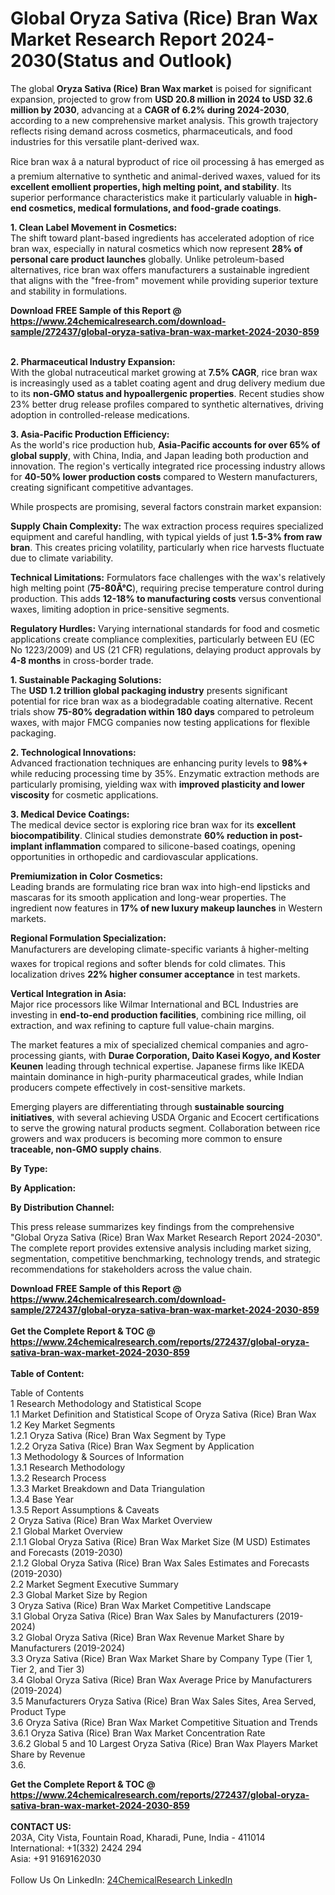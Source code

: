 <h1>Global Oryza Sativa (Rice) Bran Wax Market Research Report 2024-2030(Status and Outlook)</h1><p>The global <strong>Oryza Sativa (Rice) Bran Wax market</strong> is poised for significant expansion, projected to grow from <strong>USD 20.8 million in 2024 to USD 32.6 million by 2030</strong>, advancing at a <strong>CAGR of 6.2% during 2024-2030</strong>, according to a new comprehensive market analysis. This growth trajectory reflects rising demand across cosmetics, pharmaceuticals, and food industries for this versatile plant-derived wax.</p><p>Rice bran wax â a natural byproduct of rice oil processing â has emerged as a premium alternative to synthetic and animal-derived waxes, valued for its <strong>excellent emollient properties, high melting point, and stability</strong>. Its superior performance characteristics make it particularly valuable in <strong>high-end cosmetics, medical formulations, and food-grade coatings</strong>.</p><p><strong>1. Clean Label Movement in Cosmetics:</strong><br>
The shift toward plant-based ingredients has accelerated adoption of rice bran wax, especially in natural cosmetics which now represent <strong>28% of personal care product launches</strong> globally. Unlike petroleum-based alternatives, rice bran wax offers manufacturers a sustainable ingredient that aligns with the "free-from" movement while providing superior texture and stability in formulations.</p><div><b>Download FREE Sample of this Report @ 
            <a href="https://www.24chemicalresearch.com/download-sample/272437/global-oryza-sativa-bran-wax-market-2024-2030-859">
            https://www.24chemicalresearch.com/download-sample/272437/global-oryza-sativa-bran-wax-market-2024-2030-859</a></b></div><br><p><strong>2. Pharmaceutical Industry Expansion:</strong><br>
With the global nutraceutical market growing at <strong>7.5% CAGR</strong>, rice bran wax is increasingly used as a tablet coating agent and drug delivery medium due to its <strong>non-GMO status and hypoallergenic properties</strong>. Recent studies show 23% better drug release profiles compared to synthetic alternatives, driving adoption in controlled-release medications.</p><p><strong>3. Asia-Pacific Production Efficiency:</strong><br>
As the world's rice production hub, <strong>Asia-Pacific accounts for over 65% of global supply</strong>, with China, India, and Japan leading both production and innovation. The region's vertically integrated rice processing industry allows for <strong>40-50% lower production costs</strong> compared to Western manufacturers, creating significant competitive advantages.</p><p>While prospects are promising, several factors constrain market expansion:</p><p><strong>Supply Chain Complexity:</strong> The wax extraction process requires specialized equipment and careful handling, with typical yields of just <strong>1.5-3% from raw bran</strong>. This creates pricing volatility, particularly when rice harvests fluctuate due to climate variability.</p><p><strong>Technical Limitations:</strong> Formulators face challenges with the wax's relatively high melting point (<strong>75-80Â°C</strong>), requiring precise temperature control during production. This adds <strong>12-18% to manufacturing costs</strong> versus conventional waxes, limiting adoption in price-sensitive segments.</p><p><strong>Regulatory Hurdles:</strong> Varying international standards for food and cosmetic applications create compliance complexities, particularly between EU (EC No 1223/2009) and US (21 CFR) regulations, delaying product approvals by <strong>4-8 months</strong> in cross-border trade.</p><p><strong>1. Sustainable Packaging Solutions:</strong><br>
The <strong>USD 1.2 trillion global packaging industry</strong> presents significant potential for rice bran wax as a biodegradable coating alternative. Recent trials show <strong>75-80% degradation within 180 days</strong> compared to petroleum waxes, with major FMCG companies now testing applications for flexible packaging.</p><p><strong>2. Technological Innovations:</strong><br>
Advanced fractionation techniques are enhancing purity levels to <strong>98%+</strong> while reducing processing time by 35%. Enzymatic extraction methods are particularly promising, yielding wax with <strong>improved plasticity and lower viscosity</strong> for cosmetic applications.</p><p><strong>3. Medical Device Coatings:</strong><br>
The medical device sector is exploring rice bran wax for its <strong>excellent biocompatibility</strong>. Clinical studies demonstrate <strong>60% reduction in post-implant inflammation</strong> compared to silicone-based coatings, opening opportunities in orthopedic and cardiovascular applications.</p><p><strong>Premiumization in Color Cosmetics:</strong><br>
	Leading brands are formulating rice bran wax into high-end lipsticks and mascaras for its smooth application and long-wear properties. The ingredient now features in <strong>17% of new luxury makeup launches</strong> in Western markets.</p><p><strong>Regional Formulation Specialization:</strong><br>
	Manufacturers are developing climate-specific variants â higher-melting waxes for tropical regions and softer blends for cold climates. This localization drives <strong>22% higher consumer acceptance</strong> in test markets.</p><p><strong>Vertical Integration in Asia:</strong><br>
	Major rice processors like Wilmar International and BCL Industries are investing in <strong>end-to-end production facilities</strong>, combining rice milling, oil extraction, and wax refining to capture full value-chain margins.</p><p>The market features a mix of specialized chemical companies and agro-processing giants, with <strong>Durae Corporation, Daito Kasei Kogyo, and Koster Keunen</strong> leading through technical expertise. Japanese firms like IKEDA maintain dominance in high-purity pharmaceutical grades, while Indian producers compete effectively in cost-sensitive markets.</p><p>Emerging players are differentiating through <strong>sustainable sourcing initiatives</strong>, with several achieving USDA Organic and Ecocert certifications to serve the growing natural products segment. Collaboration between rice growers and wax producers is becoming more common to ensure <strong>traceable, non-GMO supply chains</strong>.</p><p><strong>By Type:</strong></p><p><strong>By Application:</strong></p><p><strong>By Distribution Channel:</strong></p><p>This press release summarizes key findings from the comprehensive "Global Oryza Sativa (Rice) Bran Wax Market Research Report 2024-2030". The complete report provides extensive analysis including market sizing, segmentation, competitive benchmarking, technology trends, and strategic recommendations for stakeholders across the value chain.</p><div><b>Download FREE Sample of this Report @ 
            <a href="https://www.24chemicalresearch.com/download-sample/272437/global-oryza-sativa-bran-wax-market-2024-2030-859">
            https://www.24chemicalresearch.com/download-sample/272437/global-oryza-sativa-bran-wax-market-2024-2030-859</a></b></div><br><div><b>Get the Complete Report & TOC @ 
            <a href="https://www.24chemicalresearch.com/reports/272437/global-oryza-sativa-bran-wax-market-2024-2030-859">
            https://www.24chemicalresearch.com/reports/272437/global-oryza-sativa-bran-wax-market-2024-2030-859</a></b></div><br>
            <b>Table of Content:</b><p>Table of Contents<br />
1 Research Methodology and Statistical Scope<br />
1.1 Market Definition and Statistical Scope of Oryza Sativa (Rice) Bran Wax<br />
1.2 Key Market Segments<br />
1.2.1 Oryza Sativa (Rice) Bran Wax Segment by Type<br />
1.2.2 Oryza Sativa (Rice) Bran Wax Segment by Application<br />
1.3 Methodology & Sources of Information<br />
1.3.1 Research Methodology<br />
1.3.2 Research Process<br />
1.3.3 Market Breakdown and Data Triangulation<br />
1.3.4 Base Year<br />
1.3.5 Report Assumptions & Caveats<br />
2 Oryza Sativa (Rice) Bran Wax Market Overview<br />
2.1 Global Market Overview<br />
2.1.1 Global Oryza Sativa (Rice) Bran Wax Market Size (M USD) Estimates and Forecasts (2019-2030)<br />
2.1.2 Global Oryza Sativa (Rice) Bran Wax Sales Estimates and Forecasts (2019-2030)<br />
2.2 Market Segment Executive Summary<br />
2.3 Global Market Size by Region<br />
3 Oryza Sativa (Rice) Bran Wax Market Competitive Landscape<br />
3.1 Global Oryza Sativa (Rice) Bran Wax Sales by Manufacturers (2019-2024)<br />
3.2 Global Oryza Sativa (Rice) Bran Wax Revenue Market Share by Manufacturers (2019-2024)<br />
3.3 Oryza Sativa (Rice) Bran Wax Market Share by Company Type (Tier 1, Tier 2, and Tier 3)<br />
3.4 Global Oryza Sativa (Rice) Bran Wax Average Price by Manufacturers (2019-2024)<br />
3.5 Manufacturers Oryza Sativa (Rice) Bran Wax Sales Sites, Area Served, Product Type<br />
3.6 Oryza Sativa (Rice) Bran Wax Market Competitive Situation and Trends<br />
3.6.1 Oryza Sativa (Rice) Bran Wax Market Concentration Rate<br />
3.6.2 Global 5 and 10 Largest Oryza Sativa (Rice) Bran Wax Players Market Share by Revenue<br />
3.6.</p><div><b>Get the Complete Report & TOC @ 
            <a href="https://www.24chemicalresearch.com/reports/272437/global-oryza-sativa-bran-wax-market-2024-2030-859">
            https://www.24chemicalresearch.com/reports/272437/global-oryza-sativa-bran-wax-market-2024-2030-859</a></b></div><br><b>CONTACT US:</b><br>
            203A, City Vista, Fountain Road, Kharadi, Pune, India - 411014<br>
            International: +1(332) 2424 294<br>
            Asia: +91 9169162030 <br><br>
            Follow Us On LinkedIn: <a href="https://www.linkedin.com/company/24chemicalresearch/">24ChemicalResearch LinkedIn</a>